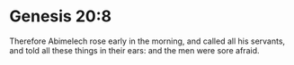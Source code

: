 # Genesis 20:8

Therefore Abimelech rose early in the morning, and called all his servants, and told all these things in their ears: and the men were sore afraid.